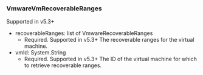 ### VmwareVmRecoverableRanges
Supported in v5.3+

- recoverableRanges: list of VmwareRecoverableRanges
  - Required. Supported in v5.3+
The recoverable ranges for the virtual machine.
- vmId: System.String
  - Required. Supported in v5.3+
The ID of the virtual machine for which to retrieve recoverable ranges.
